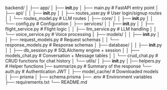 backend/
│    ├── app/
│       ├── __init__.py
│       ├── main.py                    # FastAPI entry point
│       ├── api/
│       │   ├── __init__.py
│       │   ├── routes_user.py       # User login/signup routes
│       │   └── routes_model.py        # LLM routes
│       ├── core/
│       │   ├── __init__.py
│       │   └── config.py              # Configuration
│       ├── services/
│       │   ├── __init__.py
│       │   ├── flight_service.py      # Flight logic
│       │   ├── llm_service.py         # LLM handling
│       │   └── voice_service.py       # Voice processing
│       ├── models/
│       │   ├── __init__.py
│       │   ├── request_models.py      # Request schemas
│       │   └── response_models.py     # Response schemas
│       ├── database/
│       │   ├── __init__.py
│       │   ├── db_session.py          # SQLAlchemy engine + session
│       │   ├── models_chat.py         # Conversation + Message tables
│       │   └── crud_chat.py           # CRUD functions for chat history
│       └── utils/
│           ├── __init__.py
│           |── helpers.py             # Helper functions
            |── summarize.py            # Summary of the response
            └── auth.py                 # Authentication JWT
│    ├── model_cache/                   # Downloaded models
│    ├── prisma
│        ├── schema.prisma
├── .env                           # Environment variables
├── requirements.txt
└── README.md
